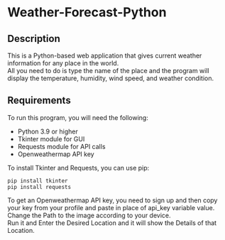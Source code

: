 # Weather-Forecast-Python

## Description
This is a Python-based web application that gives current weather information for any place in the world.    
All you need to do is type the name of the place and the program will display the temperature, humidity, wind speed, and weather condition.  

## Requirements
To run this program, you will need the following:  

* Python 3.9 or higher  
* Tkinter module for GUI  
* Requests module for API calls  
* Openweathermap API key  

To install Tkinter and Requests, you can use pip:  

    pip install tkinter  
    pip install requests  

To get an Openweathermap API key, you need to sign up and then copy your key from your profile and paste in place of api_key variable value.  
Change the Path to the image according to your device.  
Run it and Enter the Desired Location and it will show the Details of that Location.  
